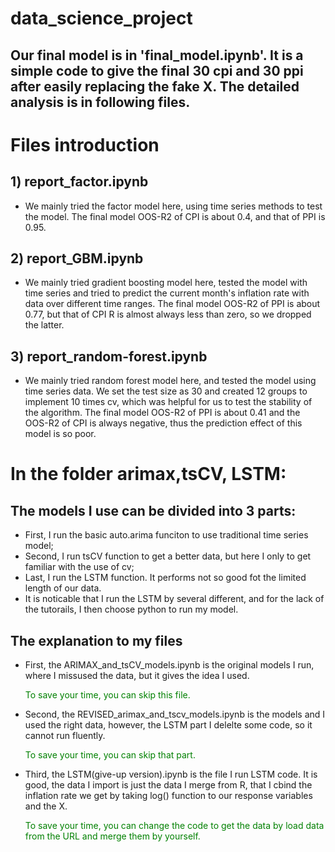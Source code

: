 # data_science_project
## Our final model is in 'final_model.ipynb'. It is a simple code to give the final 30 cpi and 30 ppi after easily replacing the fake X. The detailed analysis is in following files.
# Files introduction
## 1) report_factor.ipynb
* We mainly tried the factor model here, using time series methods to test the model. The final model OOS-R2 of CPI is about 0.4, and that of PPI is 0.95.
## 2) report_GBM.ipynb
* We mainly tried gradient boosting model here, tested the model with time series and tried to predict the current month's inflation rate with data over different time ranges. The final model OOS-R2 of PPI is about 0.77, but that of CPI R is almost always less than zero, so we dropped the latter.
## 3) report_random-forest.ipynb
* We mainly tried random forest model here, and tested the model using time series data. We set the test size as 30 and created 12 groups to implement 10 times cv, which was helpful for us to test the stability of the algorithm. The final model OOS-R2 of PPI is about 0.41 and the OOS-R2 of CPI is always negative, thus the prediction effect of this model is so poor.

# In the folder arimax,tsCV, LSTM: 
## The models I use can be divided into 3 parts:

* First, I run the basic auto.arima funciton to use traditional time series model;
* Second, I run tsCV function to get a better data, but here I only to get familiar with the use of cv;
* Last, I run the LSTM function. It performs not so good fot the limited length of our data.
* It is noticable that I run the LSTM by several different, and for the lack of the tutorails, I then choose python to run my model.


## The explanation to my files

* First, the ARIMAX_and_tsCV_models.ipynb is the original models I run, where I missused the data, but it gives the idea I used. 

  <span style="color: green"> To save your time, you can skip this file.</span>

* Second, the REVISED_arimax_and_tscv_models.ipynb is the models and I used the right data, however, the LSTM part I delelte some code, so it cannot run fluently.

  <span style="color: green"> To save your time, you can skip that part.</span>

* Third, the LSTM(give-up version).ipynb is the file I run LSTM code. It is good, the data I import is just the data I merge from R, that I cbind the inflation rate we get by taking log() function to our response variables and the X.

  <span style="color: green"> To save your time, you can change the code to get the data by load data from the URL and merge them by yourself.</span>
